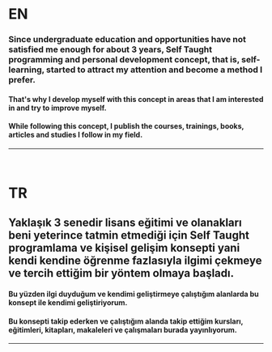 # EN

### Since undergraduate education and opportunities have not satisfied me enough for about 3 years, **Self Taught** programming and personal development concept, that is, self-learning, started to attract my attention and become a method I prefer.
#### That's why I develop myself with this concept in areas that I am interested in and try to improve myself.
#### While following this concept, I publish the courses, trainings, books, articles and studies I follow in my field.

------------------


&nbsp;
&nbsp;



# TR

## Yaklaşık 3 senedir lisans eğitimi ve olanakları beni yeterince tatmin etmediği için **Self Taught** programlama ve kişisel gelişim konsepti yani kendi kendine öğrenme fazlasıyla ilgimi çekmeye ve tercih ettiğim bir yöntem olmaya başladı.
#### Bu yüzden ilgi duyduğum ve kendimi geliştirmeye çalıştığım alanlarda bu konsept ile kendimi geliştiriyorum.
#### Bu konsepti takip ederken ve çalıştığım alanda takip ettiğim kursları, eğitimleri, kitapları, makaleleri ve çalışmaları burada yayınlıyorum.

------------------